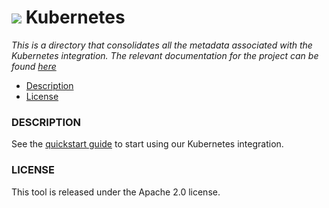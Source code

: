 # ![](https://github.com/signalfx/Integrations/blob/master/kubernetes/img/integrations_kubernetes.png) Kubernetes

_This is a directory that consolidates all the metadata associated with the Kubernetes integration. The relevant documentation for the project can be found [here](https://docs.signalfx.com/en/latest/integrations/kubernetes-quickstart.html)_

- [Description](#description)
- [License](#license)

### DESCRIPTION

See the [quickstart guide](https://docs.signalfx.com/en/latest/integrations/kubernetes-quickstart.html) to start using our Kubernetes integration.

### LICENSE

This tool is released under the Apache 2.0 license.
